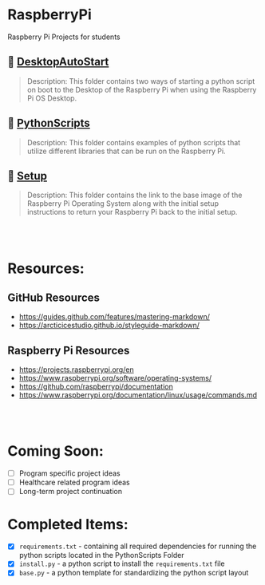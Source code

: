 # RaspberryPi
Raspberry Pi Projects for students

## 📁 [DesktopAutoStart](https://github.com/captexcel/RaspberryPi/tree/main/DesktopAutoStart)
>Description: This folder contains two ways of starting a python script on boot to the Desktop of the Raspberry Pi when using the Raspberry Pi OS Desktop.

## 📁 [PythonScripts](https://github.com/captexcel/RaspberryPi/tree/main/PythonScripts)
>Description: This folder contains examples of python scripts that utilize different libraries that can be run on the Raspberry Pi.

## 📁 [Setup](https://github.com/captexcel/RaspberryPi/tree/main/Setup)
>Description: This folder contains the link to the base image of the Raspberry Pi Operating System along with the initial setup instructions to return your Raspberry Pi back to the initial setup.

<br/></br>
# Resources:
## GitHub Resources
- https://guides.github.com/features/mastering-markdown/
- https://arcticicestudio.github.io/styleguide-markdown/

## Raspberry Pi Resources
- https://projects.raspberrypi.org/en
- https://www.raspberrypi.org/software/operating-systems/
- https://github.com/raspberrypi/documentation
- https://www.raspberrypi.org/documentation/linux/usage/commands.md

<br/></br>
# Coming Soon:
- [ ] Program specific project ideas
- [ ] Healthcare related program ideas
- [ ] Long-term project continuation
# Completed Items:
- [x] `requirements.txt` - containing all required dependencies for running the python scripts located in the PythonScripts Folder
- [x] `install.py` - a python script to install the `requirements.txt` file
- [x] `base.py` - a python template for standardizing the python script layout
